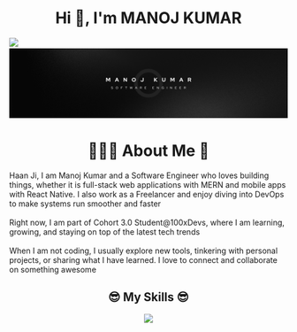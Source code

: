 <h1 align="center">Hi 👋, I'm MANOJ KUMAR</h1>

![](https://komarev.com/ghpvc/?username=BCAPATHSHALA&color=blueviolet&style=flat-square)
![image](https://raw.githubusercontent.com/BCAPATHSHALA/BCAPATHSHALA/refs/heads/main/twitter.png)


<h1 align="center">🙋🏻‍♂️ About Me 👋</h1>
Haan Ji, I am Manoj Kumar and a Software Engineer who loves building things, whether it is full-stack web applications with MERN and mobile apps with React Native. I also work as a Freelancer and enjoy diving into DevOps to make systems run smoother and faster
<br> <br>
Right now, I am part of Cohort 3.0 Student@100xDevs, where I am learning, growing, and staying on top of the latest tech trends
<br> <br>
When I am not coding, I usually explore new tools, tinkering with personal projects, or sharing what I have learned. I love to connect and collaborate on something awesome



<h2 align="center">😎 My Skills 😎</h2>
<p align="center">
<img src="https://skillicons.dev/icons?i=html,css,sass,tailwindcss,materialui,javascript,ts,react,redux,nodejs,express,nextjs,mongo,mysql,supabase,firebase,prisma,postgres,fastapi,cpp,java,git,github,postman,vscode,bash,powershell,bun,deno,elasticsearch,jest,linux,notion,npm,yarn,astro,markdown,vite&perline=8">
</p>
